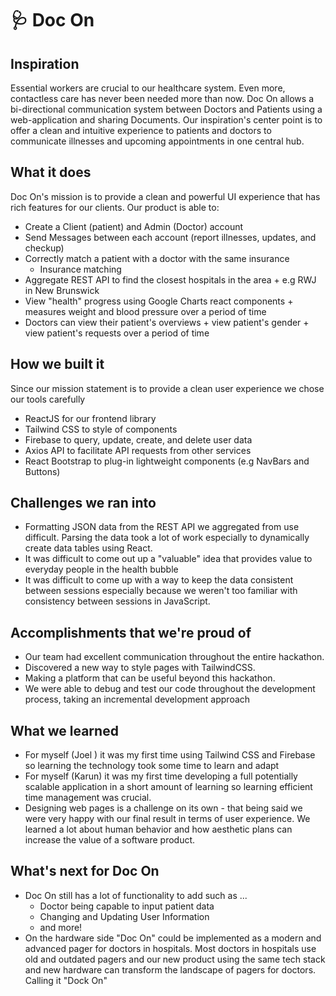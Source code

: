 # 🩺 Doc On 
## Inspiration
Essential workers are crucial to our healthcare system. Even more, contactless care has never been needed more than now. Doc On allows a bi-directional communication system between Doctors and Patients using a web-application and sharing Documents. Our inspiration's center point is to offer a clean and intuitive experience to patients and doctors to communicate illnesses and upcoming appointments in one central hub.

## What it does
Doc On's mission is to provide a clean and powerful UI experience that has rich features for our clients. Our product is able to:

+ Create a Client (patient) and Admin (Doctor) account
+ Send Messages between each account (report illnesses, updates, and checkup)
+ Correctly match a patient with a doctor with the same insurance 
    + Insurance matching
+ Aggregate REST API to find the closest hospitals in the area
      + e.g RWJ in New Brunswick
+ View "health" progress using Google Charts react components
      + measures weight and blood pressure over a period of time
+ Doctors can view their patient's overviews
      + view patient's gender
      + view patient's requests over a period of time

## How we built it
Since our mission statement is to provide a clean user experience we chose our tools carefully
+ ReactJS for our frontend library 
+ Tailwind CSS to style of components
+ Firebase to query, update, create, and delete user data
+ Axios API to facilitate API requests from other services
+ React Bootstrap to plug-in lightweight components (e.g NavBars and Buttons)

## Challenges we ran into
+ Formatting JSON data from the REST API we aggregated from use difficult. Parsing the data took a lot of work especially to dynamically create data tables using React.
+ It was difficult to come out up a "valuable" idea that provides value to everyday people in the health bubble
+ It was difficult to come up with a way to keep the data consistent between sessions especially because we weren't too familiar with consistency between sessions in JavaScript.


## Accomplishments that we're proud of
+ Our team had excellent communication throughout the entire hackathon. 
+ Discovered a new way to style pages with TailwindCSS.
+ Making a platform that can be useful beyond this hackathon.
+ We were able to debug and test our code throughout the development process, taking an incremental development approach

## What we learned
+ For myself (Joel ) it was my first time using Tailwind CSS and Firebase so learning the technology took some time to learn and adapt
+ For myself (Karun) it was my first time developing a full potentially scalable application in a short amount of learning so learning efficient time management was crucial.
+ Designing web pages is a challenge on its own - that being said we were very happy with our final result in terms of user experience. We learned a lot about human behavior and how aesthetic plans can increase the value of a software product.

## What's next for Doc On
+ Doc On still has a lot of functionality to add such as ...
     + Doctor being capable to input patient data
     + Changing and Updating User Information
     + and more!
+ On the hardware side "Doc On" could be implemented as a modern and advanced pager for doctors in hospitals. Most doctors in hospitals use old and outdated pagers and our new product using the same tech stack and new hardware can transform the landscape of pagers for doctors. Calling it "Dock On"
